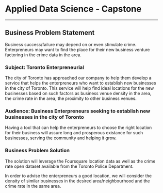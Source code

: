 # Applied Data Science - Capstone

<hr>

## Business Problem Statement

Business success/failure may depend on or even stimulate crime. Enterpreneurs may want to find the place for their new business venture factoring in the crime data in the area. 

### Subject: Toronto Enterpreneurial 

The city of Toronto has approached our company to help them develop a service that helps the enterpreneurs who want to establish new businesses in the city of Toronto. This service will help find ideal locations for the new businesses based on such factors as business venue density in the area, the crime rate in the area, the proximity to other business venues.

### Audience: Business Enterpreneurs seeking to establish new businesses in the city of Toronto

Having a tool that can help the enterpreneurs to choose the right location for their business will assure long and prosperous existance for such businesses, serving the community and helping it grow. 

### Business Problem Solution 

The solution will leverage the Foursquare location data as well as the crime rate open dataset available from the Toronto Police Department.

In order to advise the enterpreneurs a good location, we will consider the density of similar businesses in the desired area/neighbourhood and the crime rate in the same area.




